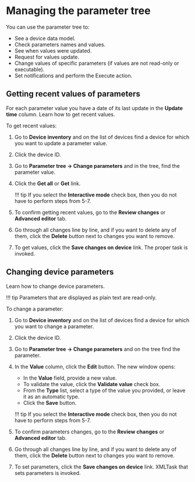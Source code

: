 # Managing the parameter tree

You can use the parameter tree to:

 * See a device data model.
 * Check parameters names and values.
 * See when values were updated.
 * Request for values update.
 * Change values of specific parameters (if values are not read-only or executable).
 * Set notifications and perform the Execute action.

## Getting recent values of parameters

For each parameter value you have a date of its last update in the **Update time** column. Learn how to get recent values.

To get recent values:

1. Go to **Device inventory** and on the list of devices find a device for which you want to update a parameter value.
2. Click the device ID.
3. Go to **Parameter tree -> Change parameters** and in the tree, find the parameter value.
4. Click the **Get all** or **Get** link.

    !!! tip
        If you select the **Interactive mode** check box, then you do not have to perform steps from 5-7.

5. To confirm getting recent values, go to the **Review changes** or **Advanced editor** tab.
6. Go through all changes line by line, and if you want to delete any of them, click the **Delete** button next to changes you want to remove.
7. To get values, click the **Save changes on device** link. The proper task is invoked.

## Changing device parameters

Learn how to change device parameters.

!!! tip
    Parameters that are displayed as plain text are read-only.

To change a parameter:

1. Go to **Device inventory** and on the list of devices find a device for which you want to change a parameter.
2. Click the device ID.
3. Go to **Parameter tree -> Change parameters** and on the tree find the parameter.
4. In the **Value** column, click the **Edit** button. The new window opens:
     * In the **Value** field, provide a new value.
     * To validate the value, click the **Validate value** check box.
     * From the **Type** list, select a type of the value you provided, or leave it as an automatic type.
     * Click the **Save** button.

    !!! tip
        If you select the **Interactive mode** check box, then you do not have to perform steps from 5-7.

5. To confirm parameters changes, go to the **Review changes** or **Advanced editor** tab.
6. Go through all changes line by line, and if you want to delete any of them, click the **Delete** button next to changes you want to remove.
7. To set parameters, click the **Save changes on device** link. XMLTask that sets parameters is invoked.
